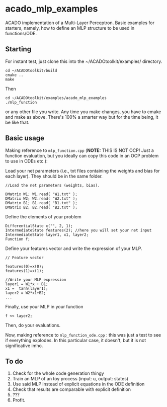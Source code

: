 # acado_mlp_examples
ACADO implementation of a Multi-Layer Perceptron. Basic examples for starters, namely, how to define an MLP structure to be used in functions/ODE.

## Starting

For instant test, just clone this into the ~/ACADOtoolkit/examples/ directory. 

    cd ~/ACADOtoolkit/build
    cmake ..
    make

Then

    cd ~/ACADOtoolkit/examples/acado_mlp_examples
    ./mlp_function
or any other file you write. Any time you make changes, you have to cmake and make as above. There's 100% a smarter way but for the time being, it be like that.

## Basic usage

Making reference to `mlp_function.cpp` 
(**NOTE:** THIS IS NOT OCP! Just a function evaluation, but you ideally can copy this code in an OCP problem to use in ODEs etc.):

Load your net parameters (i.e., txt files containing the weights and bias for each layer). They should be in the same folder.

    //Load the net parameters (weights, bias).
    
    DMatrix W1; W1.read( "W1.txt" );
    DMatrix W2; W2.read( "W2.txt" );
    DMatrix B1; B1.read( "B1.txt" );
    DMatrix B2; B2.read( "B2.txt" );
    
  Define the elements of your problem
  

    DifferentialState x("", 2, 1);
    IntermediateState features(2); //here you will set your net input 
    IntermediateState layer1, x1, layer2;   
    Function f;
 
Define your features vector and write the expression of your MLP.
 
    // Feature vector

    features(0)=x(0);
    features(1)=x(1);

    //Write your MLP expression
    layer1 = W1*x + B1;
    x1 =  tanh(layer1);
    layer2 = W2*x1+B2;
    ...
    
Finally, use your MLP in your function

    f << layer2;

Then, do your evaluations.

Now, making reference to `mlp_function_ode.cpp` : this was just a test to see if everything explodes. In this particular case, it doesn't, but it is not significative imho.

## To do

 1. Check for the whole code generation thingy
 2. Train an MLP of an toy process (input: u, output: states)
 3. Use said MLP instead of explicit equations in the ODE definition
 4. Check that results are comparable with explicit definition
 5. ???
 6. Profit.

